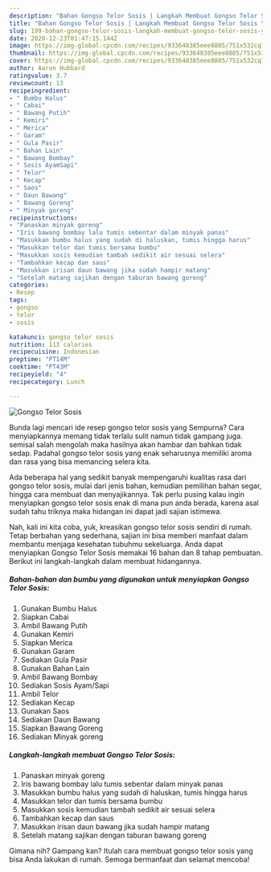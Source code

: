 ```yaml
---
description: "Bahan Gongso Telor Sosis | Langkah Membuat Gongso Telor Sosis Yang Enak Banget"
title: "Bahan Gongso Telor Sosis | Langkah Membuat Gongso Telor Sosis Yang Enak Banget"
slug: 199-bahan-gongso-telor-sosis-langkah-membuat-gongso-telor-sosis-yang-enak-banget
date: 2020-12-23T01:47:15.144Z
image: https://img-global.cpcdn.com/recipes/933648385eee8805/751x532cq70/gongso-telor-sosis-foto-resep-utama.jpg
thumbnail: https://img-global.cpcdn.com/recipes/933648385eee8805/751x532cq70/gongso-telor-sosis-foto-resep-utama.jpg
cover: https://img-global.cpcdn.com/recipes/933648385eee8805/751x532cq70/gongso-telor-sosis-foto-resep-utama.jpg
author: Aaron Hubbard
ratingvalue: 3.7
reviewcount: 13
recipeingredient:
- " Bumbu Halus"
- " Cabai"
- " Bawang Putih"
- " Kemiri"
- " Merica"
- " Garam"
- " Gula Pasir"
- " Bahan Lain"
- " Bawang Bombay"
- " Sosis AyamSapi"
- " Telor"
- " Kecap"
- " Saos"
- " Daun Bawang"
- " Bawang Goreng"
- " Minyak goreng"
recipeinstructions:
- "Panaskan minyak goreng"
- "Iris bawang bombay lalu tumis sebentar dalam minyak panas"
- "Masukkan bumbu halus yang sudah di haluskan, tumis hingga harus"
- "Masukkan telor dan tumis bersama bumbu"
- "Masukkan sosis kemudian tambah sedikit air sesuai selera"
- "Tambahkan kecap dan saus"
- "Masukkan irisan daun bawang jika sudah hampir matang"
- "Setelah matang sajikan dengan taburan bawang goreng"
categories:
- Resep
tags:
- gongso
- telor
- sosis

katakunci: gongso telor sosis 
nutrition: 113 calories
recipecuisine: Indonesian
preptime: "PT14M"
cooktime: "PT43M"
recipeyield: "4"
recipecategory: Lunch

---
```



![Gongso Telor Sosis](https://img-global.cpcdn.com/recipes/933648385eee8805/751x532cq70/gongso-telor-sosis-foto-resep-utama.jpg)

Bunda lagi mencari ide resep gongso telor sosis yang Sempurna? Cara menyiapkannya memang tidak terlalu sulit namun tidak gampang juga. semisal salah mengolah maka hasilnya akan hambar dan bahkan tidak sedap. Padahal gongso telor sosis yang enak seharusnya memiliki aroma dan rasa yang bisa memancing selera kita.

Ada beberapa hal yang sedikit banyak mempengaruhi kualitas rasa dari gongso telor sosis, mulai dari jenis bahan, kemudian pemilihan bahan segar, hingga cara membuat dan menyajikannya. Tak perlu pusing kalau ingin menyiapkan gongso telor sosis enak di mana pun anda berada, karena asal sudah tahu triknya maka hidangan ini dapat jadi sajian istimewa.




Nah, kali ini kita coba, yuk, kreasikan gongso telor sosis sendiri di rumah. Tetap berbahan yang sederhana, sajian ini bisa memberi manfaat dalam membantu menjaga kesehatan tubuhmu sekeluarga. Anda dapat menyiapkan Gongso Telor Sosis memakai 16 bahan dan 8 tahap pembuatan. Berikut ini langkah-langkah dalam membuat hidangannya.

<!--inarticleads1-->

##### Bahan-bahan dan bumbu yang digunakan untuk menyiapkan Gongso Telor Sosis:

1. Gunakan  Bumbu Halus
1. Siapkan  Cabai
1. Ambil  Bawang Putih
1. Gunakan  Kemiri
1. Siapkan  Merica
1. Gunakan  Garam
1. Sediakan  Gula Pasir
1. Gunakan  Bahan Lain
1. Ambil  Bawang Bombay
1. Sediakan  Sosis Ayam/Sapi
1. Ambil  Telor
1. Sediakan  Kecap
1. Gunakan  Saos
1. Sediakan  Daun Bawang
1. Siapkan  Bawang Goreng
1. Sediakan  Minyak goreng




<!--inarticleads2-->

##### Langkah-langkah membuat Gongso Telor Sosis:

1. Panaskan minyak goreng
1. Iris bawang bombay lalu tumis sebentar dalam minyak panas
1. Masukkan bumbu halus yang sudah di haluskan, tumis hingga harus
1. Masukkan telor dan tumis bersama bumbu
1. Masukkan sosis kemudian tambah sedikit air sesuai selera
1. Tambahkan kecap dan saus
1. Masukkan irisan daun bawang jika sudah hampir matang
1. Setelah matang sajikan dengan taburan bawang goreng




Gimana nih? Gampang kan? Itulah cara membuat gongso telor sosis yang bisa Anda lakukan di rumah. Semoga bermanfaat dan selamat mencoba!
